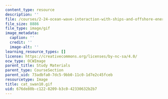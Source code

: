 ```yaml
---
content_type: resource
description: ''
file: /courses/2-24-ocean-wave-interaction-with-ships-and-offshore-energy-systems-13-022-spring-2002/676de80bc1228209b3c042330632b2b7_cat_swan10.gif
file_size: 8886
file_type: image/gif
image_metadata:
  caption: ''
  credit: ''
  image-alt: ''
learning_resource_types: []
license: https://creativecommons.org/licenses/by-nc-sa/4.0/
ocw_type: OCWImage
parent_title: Study Materials
parent_type: CourseSection
parent_uid: 73adbfa0-7dc5-9bb0-11c0-1d7e2c45fceb
resourcetype: Image
title: cat_swan10.gif
uid: 676de80b-c122-8209-b3c0-42330632b2b7
---
```

